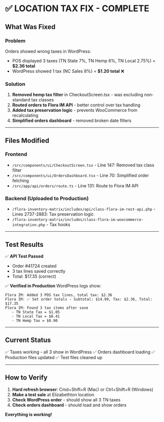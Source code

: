 # ✅ LOCATION TAX FIX - COMPLETE

## What Was Fixed

### Problem
Orders showed wrong taxes in WordPress:
- POS displayed 3 taxes (TN State 7%, TN Hemp 6%, TN Local 2.75%) = **$2.36 total**
- WordPress showed 1 tax (NC Sales 8%) = **$1.20 total** ❌

### Solution
1. **Removed hemp tax filter** in CheckoutScreen.tsx - was excluding non-standard tax classes
2. **Routed orders to Flora IM API** - better control over tax handling
3. **Added tax preservation logic** - prevents WooCommerce from recalculating
4. **Simplified orders dashboard** - removed broken date filters

---

## Files Modified

### Frontend
- `/src/components/ui/CheckoutScreen.tsx` - Line 147: Removed tax class filter
- `/src/components/ui/OrdersDashboard.tsx` - Line 70: Simplified order fetching
- `/src/app/api/orders/route.ts` - Line 131: Route to Flora IM API

### Backend (Uploaded to Production)
- `/flora-inventory-matrix/includes/api/class-flora-im-rest-api.php` - Lines 2737-2883: Tax preservation logic
- `/flora-inventory-matrix/includes/class-flora-im-woocommerce-integration.php` - Tax hooks

---

## Test Results

✅ **API Test Passed**
- Order #41724 created
- 3 tax lines saved correctly
- Total: $17.35 (correct)

✅ **Verified in Production**
WordPress logs show:
```
Flora IM: Added 3 POS tax lines, total tax: $2.36
Flora IM: ✅ Set order totals - Subtotal: $14.99, Tax: $2.36, Total: $17.35
Flora IM: Found 3 tax items after save
   - TN State Tax = $1.05
   - TN Local Tax = $0.41
   - TN Hemp Tax = $0.90
```

---

## Current Status

✅ Taxes working - all 3 show in WordPress
✅ Orders dashboard loading
✅ Production files updated
✅ Test files cleaned up

---

## How to Verify

1. **Hard refresh browser**: Cmd+Shift+R (Mac) or Ctrl+Shift+R (Windows)
2. **Make a test sale** at Elizabethton location
3. **Check WordPress order** - should show all 3 TN taxes
4. **Check orders dashboard** - should load and show orders

**Everything is working!**

